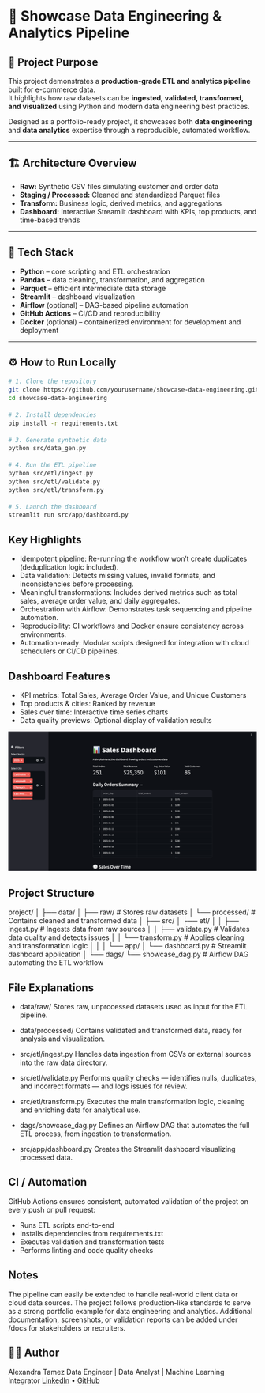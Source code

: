 # 🚀 Showcase Data Engineering & Analytics Pipeline

## 🎯 Project Purpose
This project demonstrates a **production-grade ETL and analytics pipeline** built for e-commerce data.  
It highlights how raw datasets can be **ingested, validated, transformed, and visualized** using Python and modern data engineering best practices.  

Designed as a portfolio-ready project, it showcases both **data engineering** and **data analytics** expertise through a reproducible, automated workflow.

---

## 🏗️ Architecture Overview

- **Raw:** Synthetic CSV files simulating customer and order data  
- **Staging / Processed:** Cleaned and standardized Parquet files  
- **Transform:** Business logic, derived metrics, and aggregations  
- **Dashboard:** Interactive Streamlit dashboard with KPIs, top products, and time-based trends  

---

## 🧰 Tech Stack

- **Python** – core scripting and ETL orchestration  
- **Pandas** – data cleaning, transformation, and aggregation  
- **Parquet** – efficient intermediate data storage  
- **Streamlit** – dashboard visualization  
- **Airflow** (optional) – DAG-based pipeline automation  
- **GitHub Actions** – CI/CD and reproducibility  
- **Docker** (optional) – containerized environment for development and deployment  

---

## ⚙️ How to Run Locally

```bash
# 1. Clone the repository
git clone https://github.com/yourusername/showcase-data-engineering.git
cd showcase-data-engineering

# 2. Install dependencies
pip install -r requirements.txt

# 3. Generate synthetic data
python src/data_gen.py

# 4. Run the ETL pipeline
python src/etl/ingest.py
python src/etl/validate.py
python src/etl/transform.py

# 5. Launch the dashboard
streamlit run src/app/dashboard.py
```

## Key Highlights

- Idempotent pipeline: Re-running the workflow won’t create duplicates (deduplication logic included).
- Data validation: Detects missing values, invalid formats, and inconsistencies before processing.
- Meaningful transformations: Includes derived metrics such as total sales, average order value, and daily aggregates.
- Orchestration with Airflow: Demonstrates task sequencing and pipeline automation.
- Reproducibility: CI workflows and Docker ensure consistency across environments.
- Automation-ready: Modular scripts designed for integration with cloud schedulers or CI/CD pipelines.

## Dashboard Features

- KPI metrics: Total Sales, Average Order Value, and Unique Customers
- Top products & cities: Ranked by revenue
- Sales over time: Interactive time series charts
- Data quality previews: Optional display of validation results

<div align="center"> <img src="images/dashboard demo.png" alt="Streamlit Dashboard Demo" width="700"> </div>

## Project Structure

project/
│
├── data/
│   ├── raw/                # Stores raw datasets
│   └── processed/          # Contains cleaned and transformed data
│
├── src/
│   ├── etl/
│   │   ├── ingest.py       # Ingests data from raw sources
│   │   ├── validate.py     # Validates data quality and detects issues
│   │   └── transform.py    # Applies cleaning and transformation logic
│   │
│   └── app/
│       └── dashboard.py    # Streamlit dashboard application
│
└── dags/
    └── showcase_dag.py     # Airflow DAG automating the ETL workflow

## File Explanations
- data/raw/
Stores raw, unprocessed datasets used as input for the ETL pipeline.

- data/processed/
Contains validated and transformed data, ready for analysis and visualization.

- src/etl/ingest.py
Handles data ingestion from CSVs or external sources into the raw data directory.

- src/etl/validate.py
Performs quality checks — identifies nulls, duplicates, and incorrect formats — and logs issues for review.

- src/etl/transform.py
Executes the main transformation logic, cleaning and enriching data for analytical use.

- dags/showcase_dag.py
Defines an Airflow DAG that automates the full ETL process, from ingestion to transformation.

- src/app/dashboard.py
Creates the Streamlit dashboard visualizing processed data.


## CI / Automation

GitHub Actions ensures consistent, automated validation of the project on every push or pull request:
- Runs ETL scripts end-to-end
- Installs dependencies from requirements.txt
- Executes validation and transformation tests
- Performs linting and code quality checks

## Notes

The pipeline can easily be extended to handle real-world client data or cloud data sources.
The project follows production-like standards to serve as a strong portfolio example for data engineering and analytics.
Additional documentation, screenshots, or validation reports can be added under /docs for stakeholders or recruiters.

## 👩‍💻 Author
Alexandra Tamez
Data Engineer | Data Analyst | Machine Learning Integrator
[LinkedIn](https://www.linkedin.com/in/alexandratamez/) • [GitHub](https://github.com/alexandratamez)

